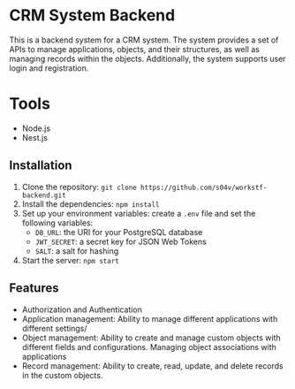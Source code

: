 # CRM System Backend
This is a backend system for a CRM system. The system provides a set of APIs to manage applications, objects, and their structures, as well as managing records within the objects. Additionally, the system supports user login and registration.

# Tools
* Node.js
* Nest.js

## Installation

1.  Clone the repository: `git clone https://github.com/s04v/workstf-backend.git`
2.  Install the dependencies: `npm install`
3.  Set up your environment variables: create a `.env` file and set the following variables:
    -   `DB_URL`: the URI for your PostgreSQL database
    -   `JWT_SECRET`: a secret key for JSON Web Tokens
    -   `SALT`: a salt for hashing
4.  Start the server: `npm start`

## Features
- Authorization and Authentication
- Application management: Ability to manage different applications with different settings/
- Object management: Ability to create and manage custom objects with different fields and configurations. Managing object associations with applications
- Record management: Ability to create, read, update, and delete records in the custom objects.
